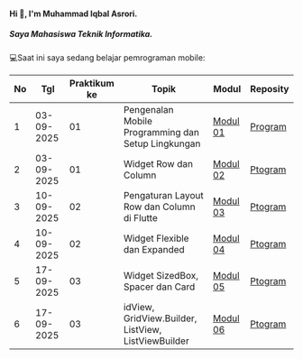 #### Hi 👋, I'm Muhammad Iqbal Asrori. 
##### Saya Mahasiswa Teknik Informatika.

💻Saat ini saya sedang belajar pemrograman mobile:

| No  | Tgl  | Praktikum ke  | Topik  | Modul | Reposity |
| ------------ | ------------ | ------------ | ------------ | ------------ | ------------ | 
|  1 | 03-09-2025  | 01  | Pengenalan Mobile Programming dan Setup Lingkungan  | [Modul 01](https://docs.google.com/document/d/1lWqK4V2_RwpLHko1JVFW5jdShiUwbrc35ct-D-1hBiI/edit?hl=id&tab=t.0 "Modul 01") | [Program](https://github.com/IqbalAsrori/Pengujian) |
|  2 | 03-09-2025  | 01  | Widget Row dan Column | [Modul 02](https://docs.google.com/document/d/1lWqK4V2_RwpLHko1JVFW5jdShiUwbrc35ct-D-1hBiI/edit?hl=id&tab=t.tgv95kfzbz75)| [Ptogram](https://github.com/IqbalAsrori/row_and_column2)|
|  3 | 10-09-2025  | 02  | Pengaturan Layout Row dan Column di Flutte | [Modul 03](https://docs.google.com/document/d/1lWqK4V2_RwpLHko1JVFW5jdShiUwbrc35ct-D-1hBiI/edit?hl=id&tab=t.ts2x08nqoi4p) | [Ptogram](https://github.com/IqbalAsrori/aligment) |
|  4 | 10-09-2025  | 02  | Widget Flexible dan Expanded  | [Modul 04](https://docs.google.com/document/d/1lWqK4V2_RwpLHko1JVFW5jdShiUwbrc35ct-D-1hBiI/edit?hl=id&tab=t.q0f12bk6u6yb) | [Ptogram](https://github.com/IqbalAsrori/row_and_column2) |
|  5 | 17-09-2025  | 03  | Widget SizedBox, Spacer dan Card  | [Modul 05](https://docs.google.com/document/d/1lWqK4V2_RwpLHko1JVFW5jdShiUwbrc35ct-D-1hBiI/edit?hl=id&tab=t.je65maipr1tn) | [Ptogram](https://github.com/IqbalAsrori/row_and_column2) |
|  6 | 17-09-2025  | 03  | idView, GridView.Builder, ListView, ListViewBuilder  | [Modul 06](https://docs.google.com/document/d/1lWqK4V2_RwpLHko1JVFW5jdShiUwbrc35ct-D-1hBiI/edit?hl=id&tab=t.wgkhbazigujp) | [Ptogram](https://github.com/IqbalAsrori/row_and_column2) |
